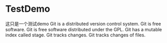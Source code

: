 # TestDemo
这只是一个测试demo
Git is a distributed version control system.
Git is free software.
Git is free software distributed under the GPL.
Git has a mutable index called stage.
Git tracks changes.
Git tracks changes of files.